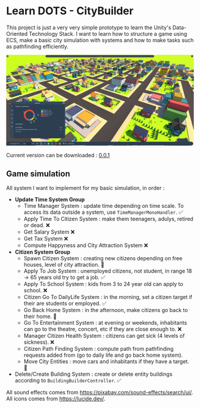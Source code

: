 # Learn DOTS - CityBuilder

This project is just a very very simple prototype to learn the Unity's Data-Oriented Technology Stack.
I want to learn how to structure a game using ECS, make a basic city simulation with systems and how to make tasks such as pathfinding efficiently.

![image](cover.png)

Current version can be downloaded : [0.0.1](https://github.com/Rivaus/Learn-DOTS-City-Builder/releases/tag/0.0.1)

## Game simulation

All system I want to implement for my basic simulation, in order :

- **Update Time System Group**
  - Time Manager System : update time depending on time scale. To access its data outside a system, use ```TimeManagerMonoHandler```. :white_check_mark:
  - Apply Time To Citizen System : make them teenagers, adulys, retired or dead. :x:
  - Get Salary System :x:
  - Get Tax System :x:
  - Compute Happyness and City Attraction System :x:
- **Citizen System Group**
  - Spawn Citizen System : creating new citizens depending on free houses, level of city attraction. :construction:
  - Apply To Job System : unemployed citizens, not student, in range 18 -> 65 years old try to get a job. :white_check_mark:
  - Apply To School System : kids from 3 to 24 year old can apply to school. :x:
  - Citizen Go To DailyLife System : in the morning, set a citizen target if their are students or employed. :white_check_mark:
  - Go Back Home System : in the afternoon, make citizens go back to their home. :construction:
  - Go To Entertainment System : at evening or weekends, inhabitants can go to the theatre, concert, etc if they are close enough to. :x:
  - Manager Citizen Health System : citizens can get sick (4 levels of sickness). :x:
  - Citizen Path Finding System : compute path from pathfinding requests added from (go to daily life and go back home system).
  - Move City Entities : move cars and inhabitants if they have a target. :construction:
- Delete/Create Building System : create or delete entity buildings according to ```BuildingBuilderController```. :white_check_mark:

All sound effects comes from https://pixabay.com/sound-effects/search/ui/.
All icons comes from https://lucide.dev/.
